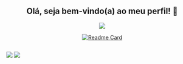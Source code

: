 

<!--
**andreiaribas/andreiaribas** is a ✨ _special_ ✨ repository because its `README.md` (this file) appears on your GitHub profile.

Here are some ideas to get you started:

- 🔭 I’m currently working on ...
- 🌱 I’m currently learning ...
- 👯 I’m looking to collaborate on ...
- 🤔 I’m looking for help with ...
- 💬 Ask me about ...
- 📫 How to reach me: ...
- 😄 Pronouns: ...
- ⚡ Fun fact: ...
-->

<div align="center">
  
  <h2>Olá, seja bem-vindo(a) ao meu perfil! 👋</h1>
  <a href="https://github.com/andreiaribas">
  <img src="https://github-readme-stats.vercel.app/api/top-langs/?username=andreiaribas&layout=compact&langs_count=6&theme=midnight-purple&bg_color=0d1117&locale=pt-br"/></a>

[![Readme Card](https://github-readme-stats.vercel.app/api/pin/?username=andreiaribas&repo=portfolio&theme=midnight-purple&bg_color=0d1117&locale=pt-br&show_owner=true)](https://github.com/andreiaribas/portfolio)
 
 </div>
 
  ##
 
<div> 
  <a href = "mailto:andreia.nyan@gmail.com"><img src="https://img.shields.io/badge/-Gmail-%23333?style=for-the-badge&logo=gmail&logoColor=white" target="_blank"></a>
  <a href="https://www.linkedin.com/in/andreiaribas" target="_blank"><img src="https://img.shields.io/badge/-LinkedIn-%230077B5?style=for-the-badge&logo=linkedin&logoColor=white" target="_blank"></a>
  </div>
